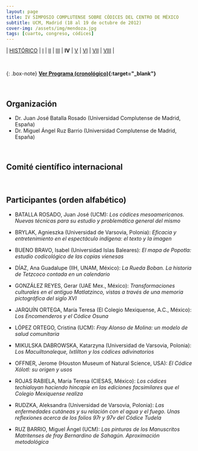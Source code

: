 ```yaml
---
layout: page
title: IV SIMPOSIO COMPLUTENSE SOBRE CÓDICES DEL CENTRO DE MÉXICO
subtitle: UCM, Madrid (18 al 19 de octubre de 2012)
cover-img: /assets/img/mendoza.jpg
tags: [cuarto, congreso, códices]
---
```


| [HISTÓRICO](/congresos/codices/historico) | [I](/congresos/codices/i) | [II](/congresos/codices/ii) | [III](/congresos/codices/iii) | **IV** | [V](/congresos/codices/v) | [VI](/congresos/codices/vi) | [VII](/congresos/codices/vii) | [VIII](/congresos/codices/viii) |

<br/>

{: .box-note}
**[Ver Programa (cronológico)](/congresos/codices/iv/docs/IV-Congreso-2012.pdf){:target="_blank"}**

<br/>

## Organización

 - Dr. Juan José Batalla Rosado (Universidad Complutense de Madrid, España)
 - Dr. Miguel Ángel Ruz Barrio (Universidad Complutense de Madrid, España)

<br/>

## Comité científico internacional


<br/>

## Participantes (orden alfabético)

- BATALLA ROSADO, Juan José (UCM): *Los códices mesoamericanos. Nuevas técnicas para su estudio y problemática general del mismo*

- BRYLAK, Agnieszka (Universidad de Varsovia, Polonia): *Eficacia y entretenimiento en el espectáculo indígena: el texto y la imagen*

- BUENO BRAVO, Isabel (Universidad Islas Baleares): *El mapa de Popotla: estudio codicológico de las copias vienesas*

- DÍAZ, Ana Guadalupe (IIH, UNAM, México): *La Rueda Boban. La historia de Tetzcoco contada en un calendario*

- GONZÁLEZ REYES, Gerar (UAE Mex., México): *Transformaciones culturales en el antiguo Matlatzinco, vistas a través de una memoria pictográfica del siglo XVI*

- JARQUÍN ORTEGA, María Teresa (El Colegio Mexiquense, A.C., México): *Los Encomenderos y el Códice Osuna*

- LÓPEZ ORTEGO, Cristina (UCM): *Fray Alonso de Molina: un modelo de salud comunitaria*

- MIKULSKA DABROWSKA, Katarzyna (Universidad de Varsovia, Polonia): *Los Macuiltonaleque, Ixtlilton y los códices adivinatorios*

- OFFNER, Jerome (Houston Museum of Natural Science, USA): *El Códice Xólotl: su origen y usos*

- ROJAS RABIELA, María Teresa (CIESAS, México): *Los códices techialoyan haciendo hincapíe en las ediciones facsimilares que el Colegio Mexiquense realiza*

- RUDZKA, Aleksandra (Universidad de Varsovia, Polonia): *Las enfermedades cutáneas y su relación con el agua y el fuego. Unas reflexiones acerca de los folios 97r y 97v del Códice Tudela*

- RUZ BARRIO, Miguel Ángel (UCM): *Las pinturas de los Manuscritos Matritenses de fray Bernardino de Sahagún. Aproximación metodológica*
